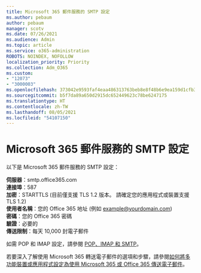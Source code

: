 ```yaml
---
title: Microsoft 365 郵件服務的 SMTP 設定
ms.author: pebaum
author: pebaum
manager: scotv
ms.date: 07/26/2021
ms.audience: Admin
ms.topic: article
ms.service: o365-administration
ROBOTS: NOINDEX, NOFOLLOW
localization_priority: Priority
ms.collection: Adm_O365
ms.custom:
- "12073"
- "3000003"
ms.openlocfilehash: 373042e9593faf4eaa486313763beb8e8f48b6e9ea159d1cfb37b9df826384f4
ms.sourcegitcommit: b5f7da89a650d2915dc652449623c78be6247175
ms.translationtype: HT
ms.contentlocale: zh-TW
ms.lasthandoff: 08/05/2021
ms.locfileid: "54107150"
---
```

# <a name="smtp-settings-for-the-microsoft-365-mail-service"></a>Microsoft 365 郵件服務的 SMTP 設定

以下是 Microsoft 365 郵件服務的 SMTP 設定：

**伺服器**：smtp.office365.com </br>
**連接埠**：587 </br>
**加密**：STARTTLS (目前僅支援 TLS 1.2 版本。 請確定您的應用程式或裝置支援 TLS 1.2) </br>
**使用者名稱**：您的 Office 365 地址 (例如 example@yourdomain.com) </br>
**密碼**：您的 Office 365 密碼 </br>
**驗證**：必要的 </br>
**傳送限制**：每天 10,000 封電子郵件 </br>

如需 POP 和 IMAP 設定，請參閱 [POP、IMAP 和 SMTP](https://support.microsoft.com/office/pop-imap-and-smtp-settings-8361e398-8af4-4e97-b147-6c6c4ac95353)。
 
若要深入了解使用 Microsoft 365 轉送電子郵件的選項和步驟，請參閱[如何將多功能裝置或應用程式設定為使用 Microsoft 365 或 Office 365 傳送電子郵件](/exchange/mail-flow-best-practices/how-to-set-up-a-multifunction-device-or-application-to-send-email-using-microsoft-365-or-office-365)。
